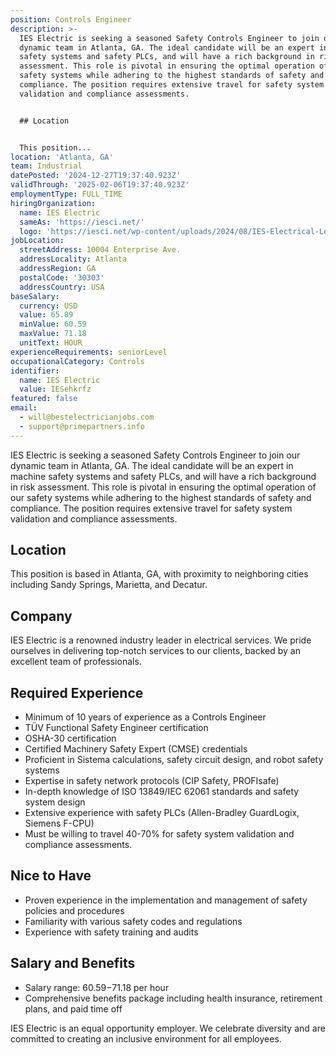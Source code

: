 ```yaml
---
position: Controls Engineer
description: >-
  IES Electric is seeking a seasoned Safety Controls Engineer to join our
  dynamic team in Atlanta, GA. The ideal candidate will be an expert in machine
  safety systems and safety PLCs, and will have a rich background in risk
  assessment. This role is pivotal in ensuring the optimal operation of our
  safety systems while adhering to the highest standards of safety and
  compliance. The position requires extensive travel for safety system
  validation and compliance assessments.


  ## Location


  This position...
location: 'Atlanta, GA'
team: Industrial
datePosted: '2024-12-27T19:37:40.923Z'
validThrough: '2025-02-06T19:37:40.923Z'
employmentType: FULL_TIME
hiringOrganization:
  name: IES Electric
  sameAs: 'https://iesci.net/'
  logo: 'https://iesci.net/wp-content/uploads/2024/08/IES-Electrical-Logo-color.png'
jobLocation:
  streetAddress: 10004 Enterprise Ave.
  addressLocality: Atlanta
  addressRegion: GA
  postalCode: '30303'
  addressCountry: USA
baseSalary:
  currency: USD
  value: 65.89
  minValue: 60.59
  maxValue: 71.18
  unitText: HOUR
experienceRequirements: seniorLevel
occupationalCategory: Controls
identifier:
  name: IES Electric
  value: IESehkrfz
featured: false
email:
  - will@bestelectricianjobs.com
  - support@primepartners.info
---
```




IES Electric is seeking a seasoned Safety Controls Engineer to join our dynamic team in Atlanta, GA. The ideal candidate will be an expert in machine safety systems and safety PLCs, and will have a rich background in risk assessment. This role is pivotal in ensuring the optimal operation of our safety systems while adhering to the highest standards of safety and compliance. The position requires extensive travel for safety system validation and compliance assessments.

## Location

This position is based in Atlanta, GA, with proximity to neighboring cities including Sandy Springs, Marietta, and Decatur.

## Company

IES Electric is a renowned industry leader in electrical services. We pride ourselves in delivering top-notch services to our clients, backed by an excellent team of professionals.

## Required Experience

- Minimum of 10 years of experience as a Controls Engineer
- TÜV Functional Safety Engineer certification
- OSHA-30 certification
- Certified Machinery Safety Expert (CMSE) credentials
- Proficient in Sistema calculations, safety circuit design, and robot safety systems
- Expertise in safety network protocols (CIP Safety, PROFIsafe)
- In-depth knowledge of ISO 13849/IEC 62061 standards and safety system design
- Extensive experience with safety PLCs (Allen-Bradley GuardLogix, Siemens F-CPU)
- Must be willing to travel 40-70% for safety system validation and compliance assessments.

## Nice to Have

- Proven experience in the implementation and management of safety policies and procedures
- Familiarity with various safety codes and regulations
- Experience with safety training and audits

## Salary and Benefits

- Salary range: $60.59-$71.18 per hour
- Comprehensive benefits package including health insurance, retirement plans, and paid time off

IES Electric is an equal opportunity employer. We celebrate diversity and are committed to creating an inclusive environment for all employees.